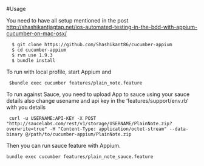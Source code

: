 #Usage

You need to have all setup mentioned in the post http://shashikantjagtap.net/ios-automated-testing-in-the-bdd-with-appium-cucumber-on-mac-osx/

      $ git clone https://github.com/Shashikant86/cucumber-appium
      $ cd cucumber-appium
      $ rvm use 1.9.3 
      $ bundle install
To run with local profile, start Appium and

     $bundle exec cucumber features/plain_note.feature
     
To run against Sauce, you need to upload App  to sauce using your sauce details also change usename and api key in the ‘features/support/env.rb‘ with you details

     curl -u USERNAME:API-KEY -X POST "http://saucelabs.com/rest/v1/storage/USERNAME/PlainNote.zip?overwrite=true" -H "Content-Type: application/octet-stream" --data-binary @/path/to/cucumber-appium/PlainNote.zip

Then you can run sauce feature with Appium.

    bundle exec cucumber features/plain_note_sauce.feature
